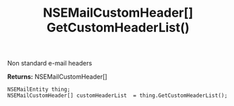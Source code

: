 ﻿---
uid: crmscript_ref_NSEMailEntity_GetCustomHeaderList
title: NSEMailCustomHeader[] GetCustomHeaderList()
intellisense: NSEMailEntity.GetCustomHeaderList
keywords: NSEMailEntity, GetCustomHeaderList
so.topic: reference
---

Non standard e-mail headers

**Returns:** NSEMailCustomHeader[]


```crmscript
NSEMailEntity thing;
NSEMailCustomHeader[] customHeaderList  = thing.GetCustomHeaderList();
```


